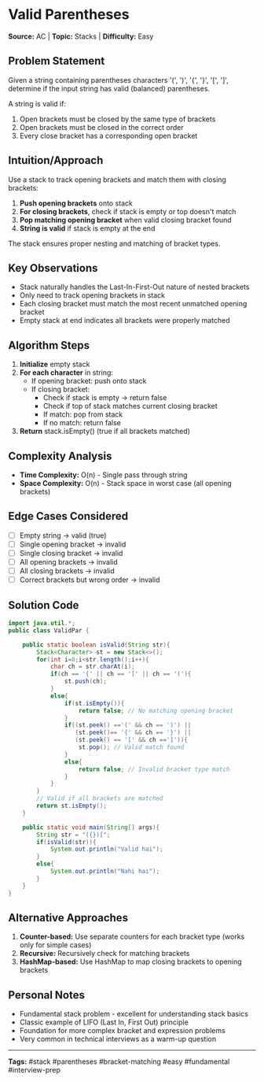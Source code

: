 # Valid Parentheses

**Source:** AC | **Topic:** Stacks | **Difficulty:** Easy  

## Problem Statement

Given a string containing parentheses characters '(', ')', '{', '}', '[', ']', determine if the input string has valid (balanced) parentheses.

A string is valid if:
1. Open brackets must be closed by the same type of brackets
2. Open brackets must be closed in the correct order
3. Every close bracket has a corresponding open bracket

## Intuition/Approach

Use a stack to track opening brackets and match them with closing brackets:
1. **Push opening brackets** onto stack
2. **For closing brackets**, check if stack is empty or top doesn't match
3. **Pop matching opening bracket** when valid closing bracket found
4. **String is valid** if stack is empty at the end

The stack ensures proper nesting and matching of bracket types.

## Key Observations

- Stack naturally handles the Last-In-First-Out nature of nested brackets
- Only need to track opening brackets in stack
- Each closing bracket must match the most recent unmatched opening bracket
- Empty stack at end indicates all brackets were properly matched

## Algorithm Steps

1. **Initialize** empty stack
2. **For each character** in string:
   - If opening bracket: push onto stack
   - If closing bracket:
     - Check if stack is empty → return false
     - Check if top of stack matches current closing bracket
     - If match: pop from stack
     - If no match: return false
3. **Return** stack.isEmpty() (true if all brackets matched)

## Complexity Analysis

- **Time Complexity:** O(n) - Single pass through string
- **Space Complexity:** O(n) - Stack space in worst case (all opening brackets)

## Edge Cases Considered

- [ ] Empty string → valid (true)
- [ ] Single opening bracket → invalid
- [ ] Single closing bracket → invalid
- [ ] All opening brackets → invalid
- [ ] All closing brackets → invalid
- [ ] Correct brackets but wrong order → invalid

## Solution Code

```java
import java.util.*;
public class ValidPar {

    public static boolean isValid(String str){
        Stack<Character> st = new Stack<>();
        for(int i=0;i<str.length();i++){
            char ch = str.charAt(i);
            if(ch == '{' || ch == '[' || ch == '('){
                st.push(ch);
            }
            else{
                if(st.isEmpty()){
                    return false; // No matching opening bracket
                }
                if((st.peek() =='(' && ch == ')') || 
                   (st.peek()== '{' && ch == '}') || 
                   (st.peek() == '[' && ch ==']')){
                    st.pop(); // Valid match found
                }
                else{
                    return false; // Invalid bracket type match
                }
            }
        }
        // Valid if all brackets are matched
        return st.isEmpty();
    }

    public static void main(String[] args){
        String str = "({})[";
        if(isValid(str)){
            System.out.println("Valid hai");
        }
        else{
            System.out.println("Nahi hai");
        }
    }
}
```

## Alternative Approaches

1. **Counter-based:** Use separate counters for each bracket type (works only for simple cases)
2. **Recursive:** Recursively check for matching brackets
3. **HashMap-based:** Use HashMap to map closing brackets to opening brackets

## Personal Notes

- Fundamental stack problem - excellent for understanding stack basics
- Classic example of LIFO (Last In, First Out) principle
- Foundation for more complex bracket and expression problems
- Very common in technical interviews as a warm-up question

---
**Tags:** #stack #parentheses #bracket-matching #easy #fundamental #interview-prep